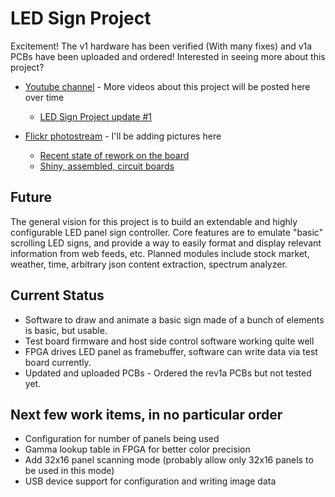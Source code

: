 # LED Sign Project

Excitement! The v1 hardware has been verified (With many fixes) and v1a PCBs have been uploaded and ordered!
Interested in seeing more about this project?
* [Youtube channel](https://www.youtube.com/channel/UCL318dWu4VFWcpn52NUiHRw) - More videos about this project will be posted here over time
  * [LED Sign Project update #1](https://www.youtube.com/watch?v=U8zUCaXqkEE)

* [Flickr photostream](https://www.flickr.com/photos/sgstair/) - I'll be adding pictures here
  * [Recent state of rework on the board](https://www.flickr.com/photos/sgstair/23249859330/in/dateposted/)
  * [Shiny, assembled, circuit boards](https://www.flickr.com/photos/sgstair/23342067866/in/dateposted/)
 

## Future
The general vision for this project is to build an extendable and highly configurable LED panel sign controller.
Core features are to emulate "basic" scrolling LED signs, and provide a way to easily format and display relevant information from web feeds, etc.
Planned modules include stock market, weather, time, arbitrary json content extraction, spectrum analyzer.


## Current Status
* Software to draw and animate a basic sign made of a bunch of elements is basic, but usable.
* Test board firmware and host side control software working quite well
* FPGA drives LED panel as framebuffer, software can write data via test board currently.
* Updated and uploaded PCBs - Ordered the rev1a PCBs but not tested yet.

## Next few work items, in no particular order
* Configuration for number of panels being used
* Gamma lookup table in FPGA for better color precision
* Add 32x16 panel scanning mode (probably allow only 32x16 panels to be used in this mode)
* USB device support for configuration and writing image data
